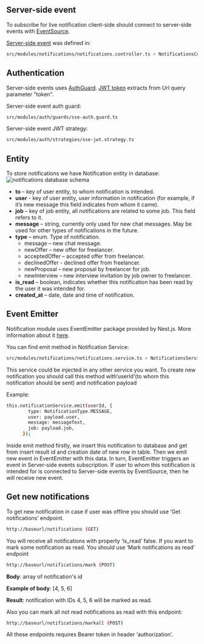 ## Server-side event
To subscribe for live notification client-side should connect to server-side events with [EventSource](https://developer.mozilla.org/en-US/docs/Web/API/EventSource).

[Server-side event](https://docs.nestjs.com/techniques/server-sent-events) was defined in:

```bash
src/modules/notifications/notifications.controller.ts > NotificationsController > sendNotification
```
## Authentication

Server-side events uses [AuthGuard](https://docs.nestjs.com/guards).
[JWT token](https://jwt.io/) extracts from Url query parameter "token".

Server-side event auth guard:
```bash
src/modules/auth/guards/sse-auth.guard.ts
```
Server-side event JWT strategy:
```bash
src/modules/auth/strategies/sse-jwt.strategy.ts
```
## Entity

To store notifications we have Notification entity in database:
![notifications database schema](https://i.imgur.com/YDRvuUG.png)
- **to** – key of user entity, to whom notification is intended.
- **user** - key of user entity, user information in notification (for example, if it’s new message this field indicates from whom it came).
- **job** – key of job entity, all notifications are related to some job. This field refers to it.
- **message** – string, currently only used for new chat messages. May be used for other types of notifications in the future.
- **type** – enum. Type of notification.
	- message – new chat message.
	- newOffer – new offer for freelancer.
	- acceptedOffer – accepted offer from freelancer.
	- declinedOffer - declined offer from freelancer.
	- newProposal – new proposal by freelancer for job.
	- newInterview – new interview invitation by job owner to freelancer.
- **is_read** – boolean, indicates whether this notification has been read by the user it was intended for.
- **created_at** – date, date and time of notification.

## Event Emitter

Notification module uses EventEmitter package provided by Nest.js. More information about it [here](https://docs.nestjs.com/techniques/events).

You can find emit method in Notification Service:
```bash
src/modules/notifications/notifications.service.ts > NotificationsService > emit
```
This service could be injected in any other service you want. To create new notification you should call this method with‘userId’(to whom this notification should be sent) and notification payload

Example:
```bash
this.notificationService.emit(userId, {
        type: NotificationType.MESSAGE,
        user: payload.user,
        message: messageText,
        job: payload.job,
      });
```

Inside emit method firstly, we insert this notification to database and get from insert result id and creation date of new row in table. Then we emit new event in EventEmitter with this data. In turn, EventEmitter triggers an event in Server-side events subscription. If user to whom this notification is intended for is connected to Server-side events by EventSource, then he will receive new event.

##  Get new notifications

To get new notification in case if user was offline you should use ‘Get notifications’ endpoint.
```bash
http://baseurl/notifications (GET)
```
You will receive all notifications with property ‘is_read’ false.
If you want to mark some notification as read. You should use ‘Mark notifications as read’ endpoint
```bash
http://baseurl/notifications/mark (POST)
```
**Body**: array of notification's id

**Example of body**: [4, 5, 6]

**Result**: notification with IDs 4, 5, 6 will be marked as read.

Also you can mark all not read notifications as read with this endpoint:
```bash
http://baseurl/notifications/markall (POST)
```
All these endpoints requires Bearer token in header ‘authorization’.
